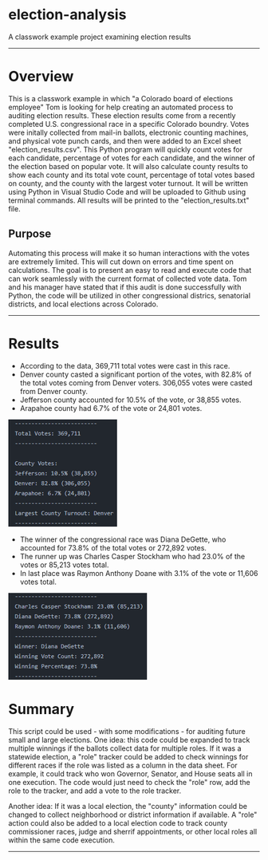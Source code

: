 # election-analysis
A classwork example project examining election results

---
# Overview
This is a classwork example in which "a Colorado board of elections employee" Tom is looking for help creating an automated process to auditing election results. These election results come from a recently completed U.S. congressional race in a specific Colorado boundry. Votes were initally collected from mail-in ballots, electronic counting machines, and physical vote punch cards, and then were added to an Excel sheet "election_results.csv".  This Python program will quickly count votes for each candidate, percentage of votes for each candidate, and the winner of the election based on popular vote. It will also calculate county results to show each county and its total vote count, percentage of total votes based on county, and the county with the largest voter turnout. It will be written using Python in Visual Studio Code and will be uploaded to Github using terminal commands. All results will be printed to the "election_results.txt" file.

## Purpose
Automating this process will make it so human interactions with the votes are extremely limited. This will cut down on errors and time spent on calculations. The goal is to present an easy to read and execute code that can work seamlessly with the current format of collected vote data. Tom and his manager have stated that if this audit is done successfully with Python, the code will be utilized in other congressional districs, senatorial districts, and local elections across Colorado. 

---

# Results
* According to the data, 369,711 total votes were cast in this race. 
* Denver county casted a significant portion of the votes, with 82.8% of the total votes coming from Denver voters. 306,055 votes were casted from Denver county. 
* Jefferson county accounted for 10.5% of the vote, or 38,855 votes.
* Arapahoe county had 6.7% of the vote or 24,801 votes. 

![total and county votes screenshot](/analysis/total_and_county_votes.png)

* The winner of the congressional race was Diana DeGette, who accounted for 73.8% of the total votes or 272,892 votes. 
* The runner up was Charles Casper Stockham who had 23.0% of the votes or 85,213 votes total. 
* In last place was Raymon Anthony Doane with 3.1% of the vote or 11,606 votes total. 

![candidte votes screenshot](/analysis/candidate_votes.png)

# Summary
This script could be used - with some modifications - for auditing future small and large elections. One idea: this code could be expanded to track multiple winnings if the ballots collect data for multiple roles. If it was a statewide election, a "role" tracker could be added to check winnings for different races if the role was listed as a column in the data sheet. For example, it could track who won Governor, Senator, and House seats all in one execution. The code would just need to check the "role" row, add the role to the tracker, and add a vote to the role tracker. 

Another idea: If it was a local election, the "county" information could be changed to collect neighborhood or district information if available. A "role" action could also be added to a local election code to track county commissioner races, judge and sherrif appointments, or other local roles all within the same code execution. 

---
